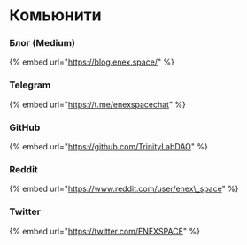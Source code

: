 # Комьюнити

### Блог \(Medium\)

{% embed url="https://blog.enex.space/" %}

### Telegram

{% embed url="https://t.me/enexspacechat" %}

### GitHub

{% embed url="https://github.com/TrinityLabDAO" %}

### Reddit

{% embed url="https://www.reddit.com/user/enex\_space" %}



### Twitter

{% embed url="https://twitter.com/ENEXSPACE" %}

### 



